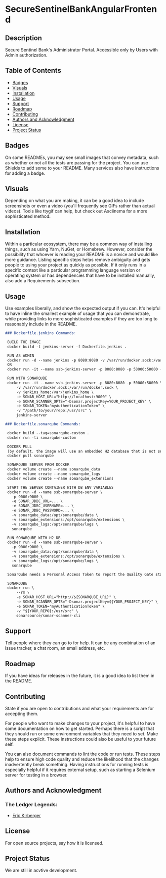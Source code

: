 # SecureSentinelBankAngularFrontend

## Description
Secure Sentinel Bank's Administrator Portal.  Accessible only by Users with Admin authorization.

## Table of Contents

- [Badges](#badges)
- [Visuals](#visuals)
- [Installation](#installation)
- [Usage](#usage)
- [Support](#support)
- [Roadmap](#roadmap)
- [Contributing](#contributing)
- [Authors and Acknowledgment](#authors-and-acknowledgment)
- [License](#license)
- [Project Status](#project-status)

## Badges
On some READMEs, you may see small images that convey metadata, such as whether or not all the tests are passing for the project. You can use Shields to add some to your README. Many services also have instructions for adding a badge.

## Visuals
Depending on what you are making, it can be a good idea to include screenshots or even a video (you'll frequently see GIFs rather than actual videos). Tools like ttygif can help, but check out Asciinema for a more sophisticated method.

## Installation
Within a particular ecosystem, there may be a common way of installing things, such as using Yarn, NuGet, or Homebrew. However, consider the possibility that whoever is reading your README is a novice and would like more guidance. Listing specific steps helps remove ambiguity and gets people to using your project as quickly as possible. If it only runs in a specific context like a particular programming language version or operating system or has dependencies that have to be installed manually, also add a Requirements subsection.

## Usage
Use examples liberally, and show the expected output if you can. It's helpful to have inline the smallest example of usage that you can demonstrate, while providing links to more sophisticated examples if they are too long to reasonably include in the README.

```md
### Dockerfile.jenkins Commands:

 BUILD THE IMAGE
 docker build -t jenkins-server -f Dockerfile.jenkins .

 RUN AS ADMIN
 docker run -d --name jenkins -p 8080:8080 -v /var/run/docker.sock:/var/run/docker.sock jenkins-server
 OR
 docker run -it --name ssb-jenkins-server -p 8080:8080 -p 50000:50000 -v /var/run/docker.sock:/var/run/docker.sock -v jenkins_home:/var/jenkins_home jenkins-server

 RUN WITH SONARQUBE 
 docker run -it --name ssb-jenkins-server -p 8080:8080 -p 50000:50000 \
     -v /var/run/docker.sock:/var/run/docker.sock \
     -v jenkins_home:/var/jenkins_home \
     -e SONAR_HOST_URL="http://localhost:9000" \
     -e SONAR_SCANNER_OPTS="-Dsonar.projectKey=YOUR_PROJECT_KEY" \
     -e SONAR_TOKEN="myAuthenticationToken" \
     -v "/path/to/your/repo:/usr/src" \
     jenkins-server
```

```md
### Dockerfile.sonarqube Commands:

 docker build --tag=sonarqube-custom .
 docker run -ti sonarqube-custom

 DOCKER PULL
 (by default, the image will use an embedded H2 database that is not suited for production)
 docker pull sonarqube

 SONARQUBE SERVER FROM DOCKER
 docker volume create --name sonarqube_data
 docker volume create --name sonarqube_logs
 docker volume create --name sonarqube_extensions

 START THE SERVER CONTAINER WITH DB ENV VARIABLES
 docker run -d --name ssb-sonarqube-server \
   -p 9000:9000 \
   -e SONAR_JDBC_URL=... \
   -e SONAR_JDBC_USERNAME=... \
   -e SONAR_JDBC_PASSWORD=... \
   -v sonarqube_data:/opt/sonarqube/data \
   -v sonarqube_extensions:/opt/sonarqube/extensions \
   -v sonarqube_logs:/opt/sonarqube/logs \
   sonarqube

 RUN SONARQUBE WITH H2 DB
 docker run -d --name ssb-sonarqube-server \
   -p 9000:9000 \
   -v sonarqube_data:/opt/sonarqube/data \
   -v sonarqube_extensions:/opt/sonarqube/extensions \
   -v sonarqube_logs:/opt/sonarqube/logs \
   sonarqube

 SonarQube needs a Personal Access Token to report the Quality Gate status on Merge Requests in GitLab. To create this token, we recommend using a dedicated GitLab account with Reporter permission to all target projects. The token itself needs the api scope. 

 SONARQUBE
 docker run \
     --rm \
     -e SONAR_HOST_URL="http://${SONARQUBE_URL}" \
     -e SONAR_SCANNER_OPTS="-Dsonar.projectKey=${YOUR_PROJECT_KEY}" \
     -e SONAR_TOKEN="myAuthenticationToken" \
     -v "${YOUR_REPO}:/usr/src" \
     sonarsource/sonar-scanner-cli
```

## Support
Tell people where they can go to for help. It can be any combination of an issue tracker, a chat room, an email address, etc.

## Roadmap
If you have ideas for releases in the future, it is a good idea to list them in the README.

## Contributing
State if you are open to contributions and what your requirements are for accepting them.

For people who want to make changes to your project, it's helpful to have some documentation on how to get started. Perhaps there is a script that they should run or some environment variables that they need to set. Make these steps explicit. These instructions could also be useful to your future self.

You can also document commands to lint the code or run tests. These steps help to ensure high code quality and reduce the likelihood that the changes inadvertently break something. Having instructions for running tests is especially helpful if it requires external setup, such as starting a Selenium server for testing in a browser.

## Authors and Acknowledgment

### The Ledger Legends:
- [Eric Kirberger](https://ekirbs.github.io/react-portfolio/ 'The portfolio of Eric Kirberger.  Made with React.js.')

## License
For open source projects, say how it is licensed.

## Project Status
We are still in acvtive development.


